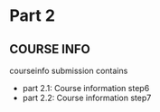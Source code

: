 # Part 2
## COURSE INFO

courseinfo submission contains
-   part 2.1: Course information step6
-   part 2.2: Course information step7
